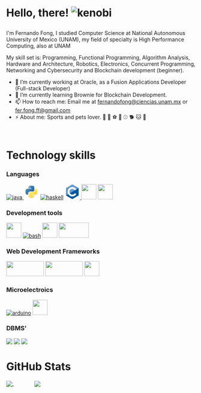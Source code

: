 # <p> Hello, there! <img src="https://tryhackme-images.s3.amazonaws.com/room-icons/46f437a95b1de43238c290a9c416c8d4.png" alt="kenobi" height="40" width="40"/> </p>

I'm Fernando Fong, I studied Computer Science at National Autonomous University of Mexico (UNAM), my field of specialty is High Performance Computing, also at UNAM

My skill set is: Programming, Functional Programming, Algorithm Analysis, Hardware and Architecture, Robotics, Electronics, Concurrent Programming, Networking and Cybersecurity and Blockchain development (beginner).

- 🔭 I’m currently working at Oracle, as a Fusion Applications Developer (Full-stack Developer)
- 🌱 I’m currently learning Brownie for Blockchain Development.
- 📫 How to reach me: Email me at fernandofong@ciencias.unam.mx or fer.fong.ff@gmail.com
- ⚡ About me: Sports and pets lover. 🎾 🏈 ⚽ 🏀 ⚾ 🐕 🐱 🦜

<p align="center">
  <img alt="" class="hCL kVc L4E MIw" fetchpriority="auto" loading="auto" src="https://i.pinimg.com/originals/70/25/bc/7025bc12a3de34152dba08f8088cbe3d.gif">
</p>

# Technology skills

### Languages

<p align="left">
  <a href="https://docs.oracle.com/javase/8/docs/" target="_blank"> <img src="https://www.vectorlogo.zone/logos/java/java-icon.svg" alt="java" width="40" height="40"/> </a>
  <a href="https://docs.python.org/3/" target="_blank"> <img src="https://raw.githubusercontent.com/devicons/devicon/master/icons/python/python-original.svg" alt="python" width="40" height="40"/></a>
  <a href="https://www.haskell.org/" target="_blank"> <img src="https://upload.wikimedia.org/wikipedia/commons/1/1c/Haskell-Logo.svg" alt="haskell" width="40" height="40"/></a>
  <a href="https://www.cprogramming.com/" target="_blank"> <img src="https://raw.githubusercontent.com/devicons/devicon/master/icons/c/c-original.svg" alt="c" width="40" height="40"/> </a>
  <a href="https://en.cppreference.com/w/" target="_blank"><img src="https://upload.wikimedia.org/wikipedia/commons/1/18/ISO_C%2B%2B_Logo.svg" height="40" width="40"/></a>
  <a href="https://developer.mozilla.org/en-US/docs/Web/JavaScript" target="_blank"><img src="https://upload.wikimedia.org/wikipedia/commons/9/99/Unofficial_JavaScript_logo_2.svg" height="40" width="40"></a>
</p>

### Development tools
<p align="left">
  <img src="https://www.vectorlogo.zone/logos/linux/linux-icon.svg" height="40" width="40"/>
  <a href="https://www.gnu.org/software/bash/" target="_blank"> <img src="https://www.vectorlogo.zone/logos/gnu_bash/gnu_bash-icon.svg" alt="bash" width="40" height="40"/></a>
  <a href="https://docs.docker.com/" target="_blank"> <img src="https://www.vectorlogo.zone/logos/docker/docker-icon.svg" height="40" width="40"/></a>
  <a href="https://git-scm.com/doc" target="_blank"> <img src="https://git-scm.com/images/logo@2x.png" height="40" width="80"></a>
</p>

### Web Development Frameworks
<p>
<a href="https://spring.io/projects/spring-boot" target="_blank"> <img src="https://spring.io/images/spring-logo-2022-93b99aee11ba10c57283810ff6f7f500.svg" height="40" width="100"></a>
<a href="https://flask.palletsprojects.com/en/2.2.x/" target="_blank"> <img src="https://upload.wikimedia.org/wikipedia/commons/3/3c/Flask_logo.svg" height="40" width="100"></a>
<a href="https://docs.soliditylang.org/en/v0.8.17/" target="_blank"> <img src="https://cdn.worldvectorlogo.com/logos/solidity.svg" height="40" width="40"></a>
</p>

### Microelectroics
<p align="left">
<a href="https://docs.arduino.cc/" target="_blank"> <img src="https://www.vectorlogo.zone/logos/arduino/arduino-icon.svg" alt="arduino" height="40" width="50"/></a>
  <a href="https://www.raspberrypi.com/documentation/" target="_blank"><img src="https://www.vectorlogo.zone/logos/raspberrypi/raspberrypi-icon.svg" height="40" width="40"/></a>
</p>

### DBMS'
<p align="left">
<a href="https://www.postgresql.org/docs/" target="_blank"><img src="https://www.vectorlogo.zone/logos/postgresql/postgresql-icon.svg"></a>
<a href="https://dev.mysql.com/doc/" target="_blank"><img src="https://www.vectorlogo.zone/logos/mysql/mysql-icon.svg"></a>
<a href="https://docs.oracle.com/en/database/" target="_blank"><img src="https://www.vectorlogo.zone/logos/oracle/oracle-icon.svg"></a>
</p>

# GitHub Stats
<a href="https://github.com/anuraghazra/github-readme-stats">
  <img align="center" src="https://github-readme-stats.vercel.app/api?username=fernandofong&show_icons=true&theme=gruvbox_light&count_private=true" />
</a> &nbsp;&nbsp;&nbsp;&nbsp;&nbsp;&nbsp;&nbsp;&nbsp;&nbsp;&nbsp;&nbsp;&nbsp;&nbsp;
<a href="https://github.com/anuraghazra/github-readme-stats">
  <img align="center" src="https://github-readme-stats.vercel.app/api/top-langs/?username=fernandofong&layout=compact&langs_count=10&theme=gruvbox_light" />
</a>
